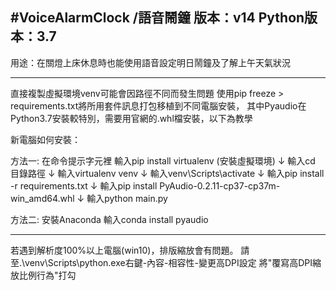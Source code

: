 #VoiceAlarmClock /語音鬧鐘     版本：v14 
  Python版本：3.7
------------------------------------------------------------------------

用途：在關燈上床休息時也能使用語音設定明日鬧鐘及了解上午天氣狀況

------------------------------------------------------------------------
直接複製虛擬環境venv可能會因路徑不同而發生問題
  使用pip freeze > requirements.txt將所用套件訊息打包移植到不同電腦安裝，
  其中Pyaudio在Python3.7安裝較特別，需要用官網的.whl檔安裝，以下為教學
  
  新電腦如何安裝：
  
  方法一:
  在命令提示字元裡
  輸入pip install virtualenv (安裝虛擬環境)
  ↓
  輸入cd 目錄路徑
  ↓
  輸入virtualenv venv
  ↓
  輸入venv\Scripts\activate
  ↓
  輸入pip install -r requirements.txt 
  ↓
  輸入pip install PyAudio-0.2.11-cp37-cp37m-win_amd64.whl
  ↓
  輸入python main.py
  
  方法二:
  安裝Anaconda
  輸入conda install pyaudio
  
------------------------------------------------------------------------
 若遇到解析度100%以上電腦(win10)，排版縮放會有問題。
  請至.\venv\Scripts\python.exe右鍵-內容-相容性-變更高DPI設定
  將"覆寫高DPI縮放比例行為"打勾


